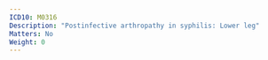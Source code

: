 ```yaml
---
ICD10: M0316
Description: "Postinfective arthropathy in syphilis: Lower leg"
Matters: No
Weight: 0
---
```

